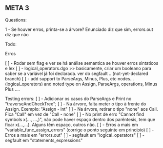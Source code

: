 ## META 3

Questions:

1 - Se houver erros, printa-se a árvore? Enunciado diz que sim, errors.out diz que não

Todo:

Erros

[ ] - Rodar sem flag e ver se há análise semantica se houver erros sintaticos e lex
[ ] - logical_operators.dgo >> basicamente, criar um booleano para saber se a variável já foi declarada. ver do segfault ..   (not-yet-declared branch)
[ ] - add support to ParseArgs, Minus, Plus, etc nodes... (logical_operators) and noted type on Assign, ParseArgs, operations, Minus Plus ....

Testing errors:
[ ] - Adicionar os casos do ParseArgs e Print no "traverseAndCheckTree";
[ ] - Na árvore, falta meter o tipo à frente do Assign. Exemplo: "Assign - int"
[ ] - Na árvore, retirar o tipo "none" aos Call. Fica "Call" em vez de "Call - none"
[ ] - No print de erro "Cannot find symbols x(..., ...,)", não pode haver espaço dentro dos parêntesis, tem que ficar x(...,...). Alguns têm espaço, outros não.
[ ] - Erros a mais em "variable_func_assign_errors" (corrige o ponto seguinte em princípio)
[ ] - Erros a mais em "errors.out"
[ ] - segfault em "logical_operators"
[ ] - segfault em "statements_expressions"
